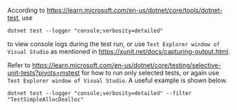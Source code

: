 According to https://learn.microsoft.com/en-us/dotnet/core/tools/dotnet-test, use 

```
dotnet test --logger "console;verbosity=detailed"
```

to view console logs during the test run, or use `Test Explorer window of Visual Studio` as mentioned in https://xunit.net/docs/capturing-output.html.

Refer to https://learn.microsoft.com/en-us/dotnet/core/testing/selective-unit-tests?pivots=mstest for how to run only selected tests, or again use `Test Explorer window of Visual Studio`. A useful example is shown below. 

```
dotnet test --logger "console;verbosity=detailed" --filter "TestSimpleAllocDealloc" 
```

